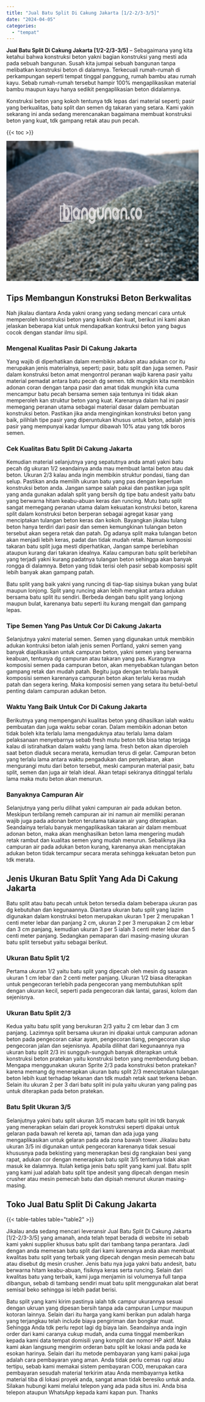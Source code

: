 ```yaml
---
title: "Jual Batu Split Di Cakung Jakarta [1/2-2/3-3/5]"
date: "2024-04-05"
categories: 
  - "tempat"
---
```


**Jual Batu Split Di Cakung Jakarta \[1/2-2/3-3/5\]** – Sebagaimana yang kita ketahui bahwa konstruksi beton yakni bagian konstruksi yang mesti ada pada sebuah bangunan. Susah kita jumpai sebuah bangunan tanpa melibatkan konstruksi beton di dalamnya. Terkecuali rumah-rumah di perkampungan seperti tempat tinggal panggung, rumah bambu atau rumah kayu. Sebab rumah-rumah tersebut hampir 100% mengaplikasikan material bambu maupun kayu hanya sedikit pengaplikasian beton didalamnya.

Konstruksi beton yang kokoh tentunya tdk lepas dari material seperti; pasir yang berkualitas, batu split dan semen dg takaran yang setara. Kami yakin sekarang ini anda sedang merencanakan bagaimana membuat konstruksi beton yang kuat, tdk gampang retak atau pun pecah.

{{< toc >}}

![Jual Batu Split Di Cakung Jakarta [1/2-2/3-3/5]](/images/jual-batu-split-15.png)

## Tips Membangun Konstruksi Beton Berkwalitas

Nah jikalau diantara Anda yakni orang yang sedang mencari cara untuk memperoleh konstruksi beton yang kokoh dan kuat, berikut ini kami akan jelaskan beberapa kiat untuk mendapatkan kontruksi beton yang bagus cocok dengan standar ilmu sipil.

### Mengenal Kualitas Pasir Di Cakung Jakarta

Yang wajib di diperhatikan dalam membikin adukan atau adukan cor itu merupakan jenis materialnya, seperti; pasir, batu split dan juga semen. Pasir dalam konstruksi beton amat mengontrol peranan wajib karena pasir yaitu material pemadat antara batu pecah dg semen. tdk mungkin kita membikin adonan coran dengan tanpa pasir dan amat tidak mungkin kita cuma mencampur batu pecah bersama semen saja tentunya ini tidak akan memperoleh kan struktur beton yang kuat. Karenanya dalam hal ini pasir memegang peranan utama sebagai material dasar dalam pembuatan konstruksi beton. Pastikan jika anda menginginkan konstruksi beton yang baik, pilihlah tipe pasir yang diperuntukan khusus untuk beton, adalah jenis pasir yang mempunyai kadar lumpur dibawah 10% atau yang tdk boros semen.

### Cek Kualitas Batu Split Di Cakung Jakarta

Kemudian material selanjutnya yang sepatutnya anda amati yakni batu pecah dg ukuran 1/2 seandainya anda mau membuat lantai beton atau dak beton. Ukuran 2/3 kalau anda ingin membikin struktur pondasi, tiang dan selup. Pastikan anda memilih ukuran batu yang pas dengan keperluan konstruksi beton anda. Jangan sampe salah pakai dan pastikan juga split yang anda gunakan adalah split yang bersih dg tipe batu andesit yaitu batu yang berwarna hitam keabu-abuan keras dan runcing. Mutu batu split sangat memegang peranan utama dalam kekuatan konstruksi beton, karena split dalam konstruksi beton berperan sebagai agregat kasar yang menciptakan tulangan beton keras dan kokoh. Bayangkan jikalau tulang beton hanya terdiri dari pasir dan semen kemungkinan tulangan beton tersebut akan segera retak dan patah. Dg adanya split maka tulangan beton akan menjadi lebih keras, padat dan tidak mudah retak. Namun komposisi takaran batu split juga mesti diperhatikan, Jangan sampe berlebihan ataupun kurang dari takaran idealnya. Kalau campuran batu split berlebihan yang terjadi yakni kurang padatnya tulangan beton sehingga akan banyak rongga di dalamnya. Beton yang tidak terisi oleh pasir sebab komposisi split lebih banyak akan gampang patah.

Batu split yang baik yakni yang runcing di tiap-tiap sisinya bukan yang bulat maupun lonjong. Split yang runcing akan lebih mengikat antara adukan bersama batu split itu sendiri. Berbeda dengan batu split yang lonjong maupun bulat, karenanya batu seperti itu kurang mengait dan gampang lepas.

### Tipe Semen Yang Pas Untuk Cor Di Cakung Jakarta

Selanjutnya yakni material semen. Semen yang digunakan untuk membikin adukan kontruksi beton ialah jenis semen Portland, yakni semen yang banyak diaplikasikan untuk campuran beton, yakni semen yang berwarna keabuan, tentunya dg campuran atau takaran yang pas. Kurangnya komposisi semen pada campuran beton, akan menyebabkan tulangan beton gampang retak dan mudah patah. Begitu juga dengan terlalu banyak komposisi semen karenanya campuran beton akan terlalu keras mudah patah dan segera kering. Maka komposisi semen yang setara itu betul-betul penting dalam campuran adukan beton.

### Waktu Yang Baik Untuk Cor Di Cakung Jakarta

Berikutnya yang mempengaruhi kualitas beton yang dihasilkan ialah waktu pembuatan dan juga waktu sebar coran. Dalam membikin adonan beton tidak boleh kita terlalu lama mengaduknya atau terlalu lama dalam pelaksanaan menyebarnya sebab fresh mutu beton tdk bisa tetap terjaga kalau di istirahatkan dalam waktu yang lama. fresh beton akan diperoleh saat beton diaduk secara merata, kemudian terus di gelar. Campuran beton yang terlalu lama antara waktu pengadukan dan penyebaran, akan mengurangi mutu dari beton tersebut, meski campuran material pasir, batu split, semen dan juga air telah ideal. Akan tetapi sekiranya ditinggal terlalu lama maka mutu beton akan menurun.

### Banyaknya Campuran Air

Selanjutnya yang perlu dilihat yakni campuran air pada adukan beton. Meskipun terbilang remeh campuran air ini namun air memiliki peranan wajib juga pada adonan beton terutama takaran air yang diterapkan. Seandainya terlalu banyak mengaplikasikan takaran air dalam membuat adonan beton, maka akan menghasilkan beton lama mengering mudah retak rambut dan kualitas semen yang mudah menurun. Sebaliknya jika campuran air pada adukan beton kurang, karenanya akan menciptakan adukan beton tidak tercampur secara merata sehingga kekuatan beton pun tdk merata.

## Jenis Ukuran Batu Split Yang Ada Di Cakung Jakarta

Batu split atau batu pecah untuk beton tersedia dalam beberapa ukuran pas dg kebutuhan dan kegunaannya. Diantara ukuran batu split yang lazim digunakan dalam konstruksi beton merupakan ukuran 1 per 2 merupakan 1 centi meter lebar dan panjang 2 cm, ukuran 2 per 3 merupakan 2 cm lebar dan 3 cm panjang, kemudian ukuran 3 per 5 ialah 3 centi meter lebar dan 5 centi meter panjang. Sedangkan pemaparan dari masing-masing ukuran batu split tersebut yaitu sebagai berikut.

### Ukuran Batu Split 1/2

Pertama ukuran 1/2 yaitu batu split yang dipecah oleh mesin dg sasaran ukuran 1 cm lebar dan 2 centi meter panjang. Ukuran 1/2 biasa diterapkan untuk pengecoran terlebih pada pengecoran yang membutuhkan split dengan ukuran kecil, seperti pada pengecoran dak lantai, garasi, kolom dan sejenisnya.

### Ukuran Batu Split 2/3

Kedua yaitu batu split yang berukuran 2/3 yaitu 2 cm lebar dan 3 cm panjang. Lazimnya split bersama ukuran ini dipakai untuk campuran adonan beton pada pengecoran cakar ayam, pengecoran tiang, pengecoran slup pengecoran jalan dan sejenisnya. Apabila dilihat dari kegunaannya nya ukuran batu split 2/3 ini sungguh-sungguh banyak diterapkan untuk konstruksi beton pratekan yaitu konstruksi beton yang membendung beban. Mengapa menggunakan ukuran Sprite 2/3 pada konstruksi beton pratekan? karena memang dg menerapkan ukuran batu split 2/3 menciptakan tulangan beton lebih kuat terhadap tekanan dan tdk mudah retak saat terkena beban. Selain itu ukuran 2 per 3 dari batu split ini pula yaitu ukuran yang paling pas untuk diterapkan pada beton pratekan.

### Batu Split Ukuran 3/5

Selanjutnya yakni batu split ukuran 3/5 macam batu split ini tdk banyak yang menerapkan selain dari proyek konstruksi seperti dipakai untuk gelaran pada bawah rel kereta api, taman dan ada juga yang mengaplikasikan untuk gelaran pada ada zona bawah tower. Jikalau batu ukuran 3/5 ini digunakan untuk pengecoran karenanya tidak sesuai khususnya pada bekisting yang menerapkan besi dg rangkaian besi yang rapat, adukan cor dengan menerapkan batu split 3/5 tentunya tidak akan masuk ke dalamnya. Itulah ketiga jenis batu split yang kami jual. Batu split yang kami jual adalah batu split tipe andesit yang dipecah dengan mesin crusher atau mesin pemecah batu dan dipisah menurut ukuran masing-masing.

## Toko Jual Batu Split Di Cakung Jakarta

{{< table-tables table="table2" >}}

Jikalau anda sedang mencari leveransir Jual Batu Split Di Cakung Jakarta \[1/2-2/3-3/5\] yang amanah, anda telah tepat berada di website ini sebab kami yakni supplier khusus batu split dari tambang tanpa perantara. Jadi dengan anda memesan batu split dari kami karenanya anda akan membuat kwalitas batu split yang terbaik yang dipecah dengan mesin pemecah batu atau disebut dg mesin crusher. Jenis batu nya juga yakni batu andesit, batu berwarna hitam keabu-abuan, fisiknya keras serta runcing. Selain dari kwalitas batu yang terbaik, kami juga menjamin isi volumenya full tanpa dibangun, sebab di tambang sendiri muat batu split menggunakan alat berat semisal beko sehingga isi lebih padat berisi.

Batu split yang kami kirim pastinya ialah tdk campur ukurannya sesuai dengan ukruan yang dipesan bersih tanpa ada campuran Lumpur maupun kotoran lainnya. Selain dari itu harga yang kami berikan pun adalah harga yang terjangkau telah include biaya pengiriman dan bongkar muat. Sehingga Anda tdk perlu repot lagi dg biaya lain. Seandainya anda ingin order dari kami caranya cukup mudah, anda cuma tinggal memberikan kepada kami data tempat domisili yang komplit dan nomor HP aktif. Maka kami akan langsung mengirim orderan batu split ke lokasi anda pada ke esokan harinya. Selain dari itu metode pembayaran yang kami pakai juga adalah cara pembayaran yang aman. Anda tidak perlu cemas rugi atau tertipu, sebab kami memakai sistem pembayaran COD, merupakan cara pembayaran sesudah material terkirim atau Anda membayarnya ketika material tiba di lokasi proyek anda, sangat aman tidak beresiko untuk anda. Silakan hubungi kami melalui telepon yang ada pada situs ini. Anda bisa telepon ataupun WhatsApp kepada kami kapan pun. Thanks
